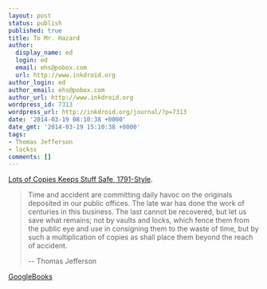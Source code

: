 ```yaml
---
layout: post
status: publish
published: true
title: To Mr. Hazard
author:
  display_name: ed
  login: ed
  email: ehs@pobox.com
  url: http://www.inkdroid.org
author_login: ed
author_email: ehs@pobox.com
author_url: http://www.inkdroid.org
wordpress_id: 7313
wordpress_url: http://inkdroid.org/journal/?p=7313
date: '2014-03-19 08:10:38 +0000'
date_gmt: '2014-03-19 15:10:38 +0000'
tags:
- Thomas Jefferson
- lockss
comments: []
---
```

<p><a href="http://www.lockss.org/about/">Lots of Copies Keeps Stuff Safe, 1791-Style</a>.</p>
<blockquote>
<p>Time and accident are committing daily havoc on the originals deposited in our public offices. The late war has done the work of centuries in this business. The last cannot be recovered, but let us save what remains; not by vaults and locks, which fence them from the public eye and use in consigning them to the waste of time, but by such a multiplication of copies as shall place them beyond the reach of accident.</p>
<p>-- Thomas Jefferson</p>
</blockquote>
<p><a href="http://books.google.com/books?id=JWIFAAAAQAAJ&amp;lpg=PA211&amp;ots=rY_Nvt_YXr&amp;pg=PA211#v=onepage&amp;q&amp;f=false">GoogleBooks</a></p>
